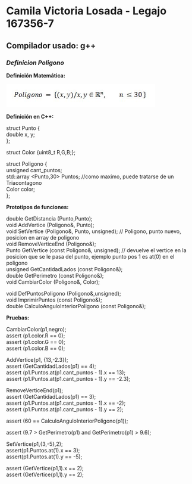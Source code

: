 # Camila Victoria Losada - Legajo 167356-7
## Compilador usado: g++
### *Definicion Poligono*

**Definición Matemática:**  

![Funcion Poligono](https://github.com/closada/AED/blob/master/Imgs/POLIGONO.JPG) 

**Definición en C++:**  

struct Punto {  
   double x, y;  
};  

struct Color {uint8_t R,G,B;};  

struct Poligono {  
    unsigned cant_puntos;  
    std::array <Punto,30> Puntos; //como maximo, puede tratarse de un Triacontagono  
    Color color;  
};  


**Prototipos de funciones:**  

double GetDistancia (Punto,Punto);  
void AddVertice (Poligono&, Punto);  
void SetVertice (Poligono&, Punto, unsigned); // Poligono, punto nuevo, posicion en array de poligono  
void RemoveVerticeEnd (Poligono&);  
Punto GetVertice (const Poligono&, unsigned); // devuelve el vertice en la posicion que se le pasa del punto, ejemplo punto pos 1 es at(0) en el poligono  
unsigned GetCantidadLados (const Poligono&);  
double GetPerimetro (const Poligono&);  
void CambiarColor (Poligono&, Color);   

void DefPuntosPoligono (Poligono&,unsigned);   
void ImprimirPuntos (const Poligono&);  
double CalculoAnguloInteriorPoligono (const Poligono&);  


**Pruebas:**  

CambiarColor(p1,negro);  
assert (p1.color.R == 0);  
assert (p1.color.G == 0);  
assert (p1.color.B == 0);  

AddVertice(p1, {13,-2.3});  
assert (GetCantidadLados(p1) == 4);  
assert (p1.Puntos.at(p1.cant_puntos - 1).x == 13);  
assert (p1.Puntos.at(p1.cant_puntos - 1).y == -2.3);  

RemoveVerticeEnd(p1);  
assert (GetCantidadLados(p1) == 3);  
assert (p1.Puntos.at(p1.cant_puntos - 1).x == -2);  
assert (p1.Puntos.at(p1.cant_puntos - 1).y == 2);  

assert (60 == CalculoAnguloInteriorPoligono(p1));  

assert (9.7 > GetPerimetro(p1) and GetPerimetro(p1) > 9.6);  

SetVertice(p1,{3,-5},2);  
assert(p1.Puntos.at(1).x == 3);  
assert(p1.Puntos.at(1).y == -5);  

assert (GetVertice(p1,1).x == 2);  
assert (GetVertice(p1,1).y == 2);  
